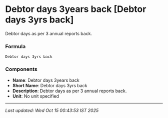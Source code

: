 # Debtor days 3years back [Debtor days 3yrs back]
Debtor days as per 3 annual reports back.

### Formula
```text
Debtor days 3yrs back
```


### Components
- **Name**: Debtor days 3years back
- **Short Name**: Debtor days 3yrs back
- **Description**: Debtor days as per 3 annual reports back.
- **Unit**: No unit specified

---
*Last updated: Wed Oct 15 00:43:53 IST 2025*
